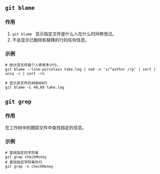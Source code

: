 ## `git blame`

### 作用

1. `git blame ` 显示指定文件是什么人在什么时间修改过。
2. 不会显示已删除和替换的行的任何信息。

### 示例

```shell
# 统计该文件每个人修改多少行。
git blame --line-porcelain take.log | sed -n 's/^author //p' | sort | uniq -c | sort -rn

# 显示该文件的40到60行
git blame -L 40,60 take.log
```

## `git grep`

### 作用

在工作树中的跟踪文件中查找指定的信息。

### 示例

```shell
# 查找指定的字符串
git grep checkMoney
# 查找指定字符串的行
git grep -n checkMoney
```



